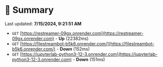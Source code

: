 # 📖 Summary
Last updated: **7/15/2024, 9:21:51 AM**

- `GET` [https://restreamer-09gx.onrender.com](https://restreamer-09gx.onrender.com) - **Up** (22382ms)
- `GET` [https://filestreambot-b5k6.onrender.com/](https://filestreambot-b5k6.onrender.com/) - **Down** (152ms)
- `GET` [https://jupyterlab-python3-12-3.onrender.com](https://jupyterlab-python3-12-3.onrender.com) - **Down** (151ms)
